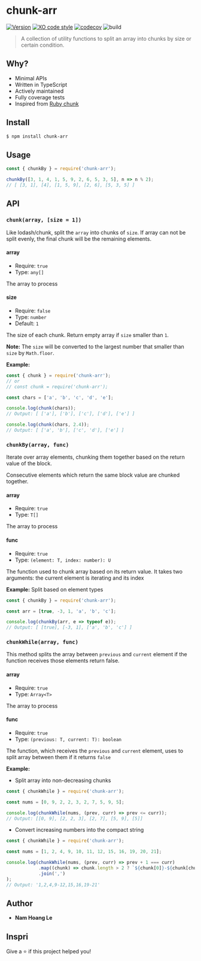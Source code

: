 # chunk-arr
[![Version](https://img.shields.io/npm/v/chunk-arr.svg)](https://www.npmjs.com/package/chunk-arr)
[![XO code style](https://img.shields.io/badge/code_style-XO-5ed9c7.svg)](https://github.com/xojs/xo)
[![codecov](https://codecov.io/gh/nam288/chunk-arr/branch/main/graph/badge.svg?token=fbqIQ8uk7t)](https://codecov.io/gh/nam288/chunk-arr)
![build](https://github.com/nam288/chunk-arr/actions/workflows/main.yml/badge.svg)
> A collection of utility functions to split an array into chunks by size or certain condition.

## Why?

* Minimal APIs
* Written in TypeScript
* Actively maintained
* Fully coverage tests
* Inspired from [Ruby chunk](https://ruby-doc.org/core-3.0.0/Enumerable.html#method-i-chunk)

## Install

```sh
$ npm install chunk-arr
```

## Usage


```js
const { chunkBy } = require('chunk-arr');

chunkBy([3, 1, 4, 1, 5, 9, 2, 6, 5, 3, 5], n => n % 2);
// [ [3, 1], [4], [1, 5, 9], [2, 6], [5, 3, 5] ]

```

## API

### `chunk(array, [size = 1])`

Like lodash/chunk, split the `array` into chunks of `size`. If array can not be split evenly, the final chunk will be the remaining elements.

#### array

* Require: `true`
* Type: `any[]`

The array to process

#### size

* Require: `false`
* Type: `number`
* Default: `1`

The size of each chunk. Return empty array if `size` smaller than `1`.

**Note:** The `size` will be converted to the largest number that smaller than `size` by `Math.floor`.

**Example:**
```js
const { chunk } = require('chunk-arr');
// or
// const chunk = require('chunk-arr');

const chars = ['a', 'b', 'c', 'd', 'e'];

console.log(chunk(chars));
// Output: [ ['a'], ['b'], ['c'], ['d'], ['e'] ]

console.log(chunk(chars, 2.4));
// Output: [ ['a', 'b'], ['c', 'd'], ['e'] ]
```

### `chunkBy(array, func)`

Iterate over array elements, chunking them together based on the return value of the block.

Consecutive elements which return the same block value are chunked together.

#### array

* Require: `true`
* Type: `T[]`

The array to process

#### func

* Require: `true`
* Type: `(element: T, index: number): U`

The function used to chunk array based on its return value. It takes two arguments: the current element is iterating and its index

**Example:** Split based on element types

```js
const { chunkBy } = require('chunk-arr');

const arr = [true, -3, 1, 'a', 'b', 'c'];

console.log(chunkBy(arr, e => typeof e));
// Output: [ [true], [-3, 1], ['a', 'b', 'c'] ]
```

### `chunkWhile(array, func)`

This method splits the array between `previous` and `current` element if the function receives those elements return false.

#### array

* Require: `true`
* Type: `Array<T>`

The array to process

#### func

* Require: `true`
* Type: `(previous: T, current: T): boolean`

The function, which receives the `previous` and `current` element, uses to split array between them if it returns `false`

**Example:**

* Split array into non-decreasing chunks

```js
const { chunkWhile } = require('chunk-arr');

const nums = [0, 9, 2, 2, 3, 2, 7, 5, 9, 5];

console.log(chunkWhile(nums, (prev, curr) => prev <= curr));
// Output: [[0, 9], [2, 2, 3], [2, 7], [5, 9], [5]]
```

* Convert increasing numbers into the compact string

```js
const { chunkWhile } = require('chunk-arr');

const nums = [1, 2, 4, 9, 10, 11, 12, 15, 16, 19, 20, 21];

console.log(chunkWhile(nums, (prev, curr) => prev + 1 === curr)
		    .map((chunk) => chunk.length > 2 ? `${chunk[0]}-${chunk[chunk.length - 1]}` : chunk)
		    .join(',')
);
// Output: '1,2,4,9-12,15,16,19-21'
```

## Author

* **Nam Hoang Le**

## Inspri

Give a ⭐️ if this project helped you!
